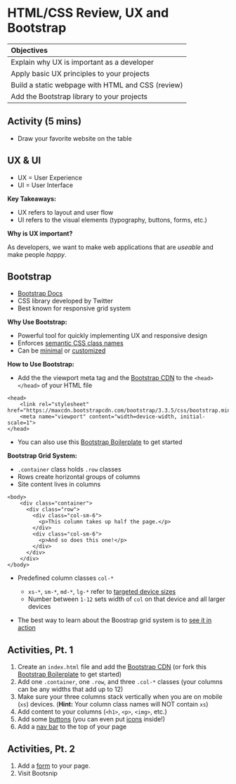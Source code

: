 # HTML/CSS Review, UX and Bootstrap
| Objectives |
| :--- |
| Explain why UX is important as a developer |
| Apply basic UX principles to your projects |
| Build a static webpage with HTML and CSS (review) |
| Add the Bootstrap library to your projects |

## Activity (5 mins)
  * Draw your favorite website on the table

## UX & UI
  * UX = User Experience
  * UI = User Interface

**Key Takeaways:**
  * UX refers to layout and user flow
  * UI refers to the visual elements (typography, buttons, forms, etc.)

**Why is UX important?**

As developers, we want to make web applications that are *useable* and make people *happy*.

## Bootstrap
  * [Bootstrap Docs](http://getbootstrap.com/css)
  * CSS library developed by Twitter
  * Best known for responsive grid system

**Why Use Bootstrap:**
  * Powerful tool for quickly implementing UX and responsive design
  * Enforces [semantic CSS class names](https://css-tricks.com/semantic-class-names)
  * Can be [minimal](http://dartjobs.herokuapp.com) or [customized](https://www.stitchfix.com)

**How to Use Bootstrap:**
  * Add the the viewport meta tag and the [Bootstrap CDN](http://getbootstrap.com/getting-started/#download) to the `<head></head>` of your HTML file

  ```
  <head>
      <link rel="stylesheet" href="https://maxcdn.bootstrapcdn.com/bootstrap/3.3.5/css/bootstrap.min.css">
      <meta name="viewport" content="width=device-width, initial-scale=1">
  </head>
  ```

  * You can also use this [Bootstrap Boilerplate](https://github.com/sf-wdi-19-20/modules/tree/master/1.3-HTMLandCSS/bootstrap_boilerplate) to get started

**Bootstrap Grid System:**
  * `.container` class holds `.row` classes
  * Rows create horizontal groups of columns
  * Site content lives in columns

  ```
  <body>
      <div class="container">
        <div class="row">
          <div class="col-sm-6">
            <p>This column takes up half the page.</p>
          </div>
          <div class="col-sm-6">
            <p>And so does this one!</p>
          </div>
        </div>
      </div>
  </body>
  ```

  * Predefined column classes `col-*`
      * `xs-*`, `sm-*`, `md-*`, `lg-*` refer to [targeted device sizes](http://getbootstrap.com/css/#grid-media-queries)
      * Number between `1-12` sets width of `col` on that device and all larger devices


  * The best way to learn about the Boostrap grid system is to [see it in action](https://github.com/sf-wdi-19-20/modules/tree/master/1.3-HTMLandCSS/bootstrap_grid)

## Activities, Pt. 1
1. Create an `index.html` file and add the [Bootstrap CDN](http://getbootstrap.com/getting-started/#download) (or fork this [Bootstrap Boilerplate](https://github.com/sf-wdi-19-20/modules/tree/master/1.3-HTMLandCSS/bootstrap_boilerplate) to get started)
2. Add one `.container`, one `.row`, and three `.col-*` classes (your columns can be any widths that add up to 12)
3. Make sure your three columns stack vertically when you are on mobile (`xs`) devices. (**Hint:** Your column class names will NOT contain `xs`)
4. Add content to your columns (`<h1>`, `<p>`, `<img>`, etc.)
5. Add some [buttons](http://getbootstrap.com/css/#buttons) (you can even put [icons](http://getbootstrap.com/components/#glyphicons) inside!)
6. Add a [nav bar](http://getbootstrap.com/components/#navbar) to the top of your page

## Activities, Pt. 2
1. Add a [form](http://getbootstrap.com/css/#forms) to your page.
2. Visit Bootsnip
